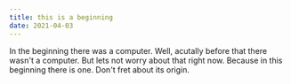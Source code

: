 ```yaml
---
title: this is a beginning
date: 2021-04-03
---
```


In the beginning there was a computer. Well, acutally before that there wasn't a
computer. But lets not worry about that right now. Because in this beginning
there is one. Don't fret about its origin.
